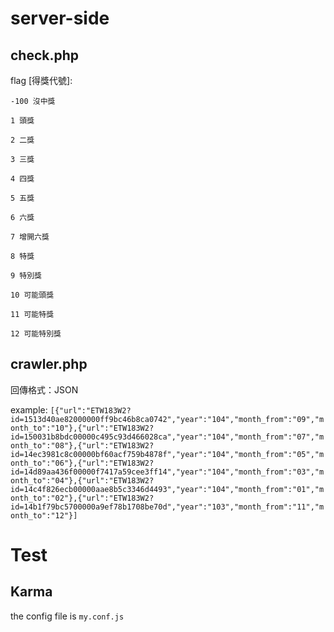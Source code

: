 # server-side

## check.php
flag [得獎代號]:

`-100 沒中獎`

`1 頭獎`

`2 二獎`

`3 三獎`

`4 四獎`

`5 五獎`

`6 六獎`

`7 增開六獎`

`8 特獎`

`9 特別獎`

`10 可能頭獎`

`11 可能特獎`

`12 可能特別獎`

## crawler.php
回傳格式：JSON

example:
`[{"url":"ETW183W2?id=1513d40ae82000000ff9bc46b8ca0742","year":"104","month_from":"09","month_to":"10"},{"url":"ETW183W2?id=150031b8bdc00000c495c93d466028ca","year":"104","month_from":"07","month_to":"08"},{"url":"ETW183W2?id=14ec3981c8c00000bf60acf759b4878f","year":"104","month_from":"05","month_to":"06"},{"url":"ETW183W2?id=14d89aa436f00000f7417a59cee3ff14","year":"104","month_from":"03","month_to":"04"},{"url":"ETW183W2?id=14c4f826ecb00000aae8b5c3346d4493","year":"104","month_from":"01","month_to":"02"},{"url":"ETW183W2?id=14b1f79bc5700000a9ef78b1708be70d","year":"103","month_from":"11","month_to":"12"}]`

# Test

## Karma
the config file is `my.conf.js`
